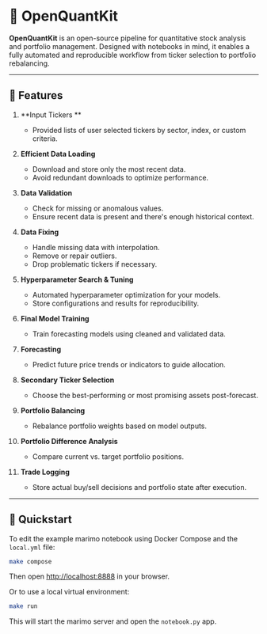 # 🧠 OpenQuantKit

**OpenQuantKit** is an open-source pipeline for quantitative stock analysis and portfolio management. Designed with notebooks in mind, it enables a fully automated and reproducible workflow from ticker selection to portfolio rebalancing.

---

## 🚀 Features

1. **Input Tickers **
   - Provided lists of user selected tickers by sector, index, or custom criteria.

2. **Efficient Data Loading**
   - Download and store only the most recent data.
   - Avoid redundant downloads to optimize performance.

3. **Data Validation**
   - Check for missing or anomalous values.
   - Ensure recent data is present and there's enough historical context.

4. **Data Fixing**
   - Handle missing data with interpolation.
   - Remove or repair outliers.
   - Drop problematic tickers if necessary.

5. **Hyperparameter Search & Tuning**
   - Automated hyperparameter optimization for your models.
   - Store configurations and results for reproducibility.

6. **Final Model Training**
   - Train forecasting models using cleaned and validated data.

7. **Forecasting**
   - Predict future price trends or indicators to guide allocation.

8. **Secondary Ticker Selection**
   - Choose the best-performing or most promising assets post-forecast.

9. **Portfolio Balancing**
   - Rebalance portfolio weights based on model outputs.

10. **Portfolio Difference Analysis**
    - Compare current vs. target portfolio positions.

11. **Trade Logging**
    - Store actual buy/sell decisions and portfolio state after execution.

---




## 🚀 Quickstart

To edit the example marimo notebook using Docker Compose and the `local.yml` file:

```bash
make compose
```

Then open <http://localhost:8888> in your browser.

Or to use a local virtual environment:

```bash
make run
```

This will start the marimo server and open the `notebook.py` app.

